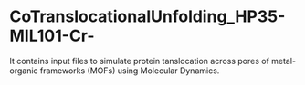 # CoTranslocationalUnfolding_HP35-MIL101-Cr-
It contains input files to simulate protein tanslocation across pores of metal-organic frameworks (MOFs) using Molecular Dynamics.
